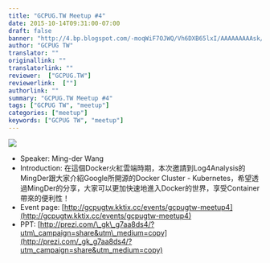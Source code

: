 ```yaml
---
title: "GCPUG.TW Meetup #4"
date: 2015-10-14T09:31:00-07:00
draft: false
banner: "http://4.bp.blogspot.com/-moqWiF7OJWQ/Vh6DXB65lxI/AAAAAAAAAsk/uUk4ooKdceE/s640/9_3_2015_GCPUG_TW_free_talk__kubernetes_by_Ming-der_Wang_on_Prezi.png"
author: "GCPUG TW"
translator: ""
originallink: ""
translatorlink: ""
reviewer:  ["GCPUG.TW"]
reviewerlink:  [""]
authorlink: ""
summary: "GCPUG.TW Meetup #4"
tags: ["GCPUG TW", "meetup"]
categories: ["meetup"]
keywords: ["GCPUG TW", "meetup"]
---
```


[![](http://4.bp.blogspot.com/-moqWiF7OJWQ/Vh6DXB65lxI/AAAAAAAAAsk/uUk4ooKdceE/s640/9_3_2015_GCPUG_TW_free_talk__kubernetes_by_Ming-der_Wang_on_Prezi.png)](http://4.bp.blogspot.com/-moqWiF7OJWQ/Vh6DXB65lxI/AAAAAAAAAsk/uUk4ooKdceE/s1600/9_3_2015_GCPUG_TW_free_talk__kubernetes_by_Ming-der_Wang_on_Prezi.png)

  
  

*   Speaker: Ming-der Wang
*   Introduction: 在這個Docker火紅雲端時期，本次邀請到Log4Analysis的MingDer跟大家介紹Google所開源的Docker Cluster - Kubernetes，希望透過MingDer的分享，大家可以更加快速地進入Docker的世界，享受Container帶來的便利性！
*   Event page: [http://gcpugtw.kktix.cc/events/gcpugtw-meetup4](http://gcpugtw.kktix.cc/events/gcpugtw-meetup4)
*   PPT: [http://prezi.com/\_gk\_g7aa8ds4/?utm\_campaign=share&utm\_medium=copy](http://prezi.com/_gk_g7aa8ds4/?utm_campaign=share&utm_medium=copy)